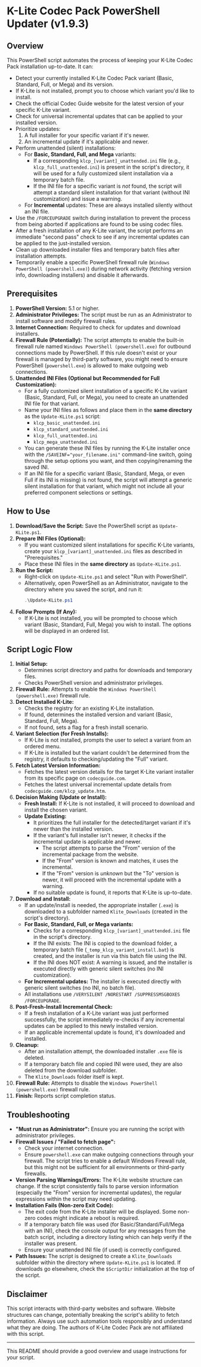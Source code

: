 # K-Lite Codec Pack PowerShell Updater (v1.9.3)

## Overview

This PowerShell script automates the process of keeping your K-Lite Codec Pack installation up-to-date. It can:

*   Detect your currently installed K-Lite Codec Pack variant (Basic, Standard, Full, or Mega) and its version.
*   If K-Lite is not installed, prompt you to choose which variant you'd like to install.
*   Check the official Codec Guide website for the latest version of your specific K-Lite variant.
*   Check for universal incremental updates that can be applied to your installed version.
*   Prioritize updates:
    1.  A full installer for your specific variant if it's newer.
    2.  An incremental update if it's applicable and newer.
*   Perform unattended (silent) installations:
    *   For **Basic, Standard, Full, and Mega** variants:
        *   If a corresponding `klcp_[variant]_unattended.ini` file (e.g., `klcp_full_unattended.ini`) is present in the script's directory, it will be used for a fully customized silent installation via a temporary batch file.
        *   If the INI file for a specific variant is *not* found, the script will attempt a standard silent installation for that variant (without INI customization) and issue a warning.
    *   For **Incremental** updates: These are always installed silently without an INI file.
*   Use the `/FORCEUPGRADE` switch during installation to prevent the process from being aborted if applications are found to be using codec files.
*   After a fresh installation of any K-Lite variant, the script performs an immediate "second pass" check to see if any incremental updates can be applied to the just-installed version.
*   Clean up downloaded installer files and temporary batch files after installation attempts.
*   Temporarily enable a specific PowerShell firewall rule (`Windows PowerShell (powershell.exe)`) during network activity (fetching version info, downloading installers) and disable it afterwards.

## Prerequisites

1.  **PowerShell Version:** 5.1 or higher.
2.  **Administrator Privileges:** The script must be run as an Administrator to install software and modify firewall rules.
3.  **Internet Connection:** Required to check for updates and download installers.
4.  **Firewall Rule (Potentially):** The script attempts to enable the built-in firewall rule named `Windows PowerShell (powershell.exe)` for outbound connections made by PowerShell. If this rule doesn't exist or your firewall is managed by third-party software, you might need to ensure PowerShell (`powershell.exe`) is allowed to make outgoing web connections.
5.  **Unattended INI Files (Optional but Recommended for Full Customization):**
    *   For a fully customized silent installation of a specific K-Lite variant (Basic, Standard, Full, or Mega), you need to create an unattended INI file for that variant.
    *   Name your INI files as follows and place them in the **same directory** as the `Update-KLite.ps1` script:
        *   `klcp_basic_unattended.ini`
        *   `klcp_standard_unattended.ini`
        *   `klcp_full_unattended.ini`
        *   `klcp_mega_unattended.ini`
    *   You can generate these INI files by running the K-Lite installer once with the `/SAVEINF="your_filename.ini"` command-line switch, going through the setup options you want, and then copying/renaming the saved INI.
    *   If an INI file for a specific variant (Basic, Standard, Mega, or even Full if its INI is missing) is not found, the script will attempt a generic silent installation for that variant, which might not include all your preferred component selections or settings.

## How to Use

1.  **Download/Save the Script:** Save the PowerShell script as `Update-KLite.ps1`.
2.  **Prepare INI Files (Optional):**
    *   If you want customized silent installations for specific K-Lite variants, create your `klcp_[variant]_unattended.ini` files as described in "Prerequisites."
    *   Place these INI files in the **same directory** as `Update-KLite.ps1`.
3.  **Run the Script:**
    *   Right-click on `Update-KLite.ps1` and select "Run with PowerShell".
    *   Alternatively, open PowerShell as an Administrator, navigate to the directory where you saved the script, and run it:
        ```powershell
        .\Update-KLite.ps1
        ```
4.  **Follow Prompts (If Any):**
    *   If K-Lite is not installed, you will be prompted to choose which variant (Basic, Standard, Full, Mega) you wish to install. The options will be displayed in an ordered list.

## Script Logic Flow

1.  **Initial Setup:**
    *   Determines script directory and paths for downloads and temporary files.
    *   Checks PowerShell version and administrator privileges.
2.  **Firewall Rule:** Attempts to enable the `Windows PowerShell (powershell.exe)` firewall rule.
3.  **Detect Installed K-Lite:**
    *   Checks the registry for an existing K-Lite installation.
    *   If found, determines the installed version and variant (Basic, Standard, Full, Mega).
    *   If not found, sets a flag for a fresh install scenario.
4.  **Variant Selection (for Fresh Installs):**
    *   If K-Lite is not installed, prompts the user to select a variant from an ordered menu.
    *   If K-Lite is installed but the variant couldn't be determined from the registry, it defaults to checking/updating the "Full" variant.
5.  **Fetch Latest Version Information:**
    *   Fetches the latest version details for the target K-Lite variant installer from its specific page on `codecguide.com`.
    *   Fetches the latest universal incremental update details from `codecguide.com/klcp_update.htm`.
6.  **Decision Making (Update or Install):**
    *   **Fresh Install:** If K-Lite is not installed, it will proceed to download and install the chosen variant.
    *   **Update Existing:**
        *   It prioritizes the full installer for the detected/target variant if it's newer than the installed version.
        *   If the variant's full installer isn't newer, it checks if the incremental update is applicable and newer.
            *   The script attempts to parse the "From" version of the incremental package from the website.
            *   If the "From" version is known and matches, it uses the incremental.
            *   If the "From" version is *unknown* but the "To" version is newer, it will proceed with the incremental update with a warning.
        *   If no suitable update is found, it reports that K-Lite is up-to-date.
7.  **Download and Install:**
    *   If an update/install is needed, the appropriate installer (`.exe`) is downloaded to a subfolder named `Klite_Downloads` (created in the script's directory).
    *   **For Basic, Standard, Full, or Mega variants:**
        *   Checks for a corresponding `klcp_[variant]_unattended.ini` file in the script's directory.
        *   If the INI exists: The INI is copied to the download folder, a temporary batch file (`_temp_klcp_variant_install.bat`) is created, and the installer is run via this batch file using the INI.
        *   If the INI does NOT exist: A warning is issued, and the installer is executed directly with generic silent switches (no INI customization).
    *   **For Incremental updates:** The installer is executed directly with generic silent switches (no INI, no batch file).
    *   All installations use `/VERYSILENT /NORESTART /SUPPRESSMSGBOXES /FORCEUPGRADE`.
8.  **Post-Fresh-Install Incremental Check:**
    *   If a fresh installation of a K-Lite variant was just performed successfully, the script immediately re-checks if any incremental updates can be applied to this newly installed version.
    *   If an applicable incremental update is found, it's downloaded and installed.
9.  **Cleanup:**
    *   After an installation attempt, the downloaded installer `.exe` file is deleted.
    *   If a temporary batch file and copied INI were used, they are also deleted from the download subfolder.
    *   The `Klite_Downloads` folder itself is kept.
10. **Firewall Rule:** Attempts to disable the `Windows PowerShell (powershell.exe)` firewall rule.
11. **Finish:** Reports script completion status.

## Troubleshooting

*   **"Must run as Administrator":** Ensure you are running the script with administrator privileges.
*   **Firewall Issues / "Failed to fetch page":**
    *   Check your internet connection.
    *   Ensure `powershell.exe` can make outgoing connections through your firewall. The script tries to enable a default Windows Firewall rule, but this might not be sufficient for all environments or third-party firewalls.
*   **Version Parsing Warnings/Errors:** The K-Lite website structure can change. If the script consistently fails to parse version information (especially the "From" version for incremental updates), the regular expressions within the script may need updating.
*   **Installation Fails (Non-zero Exit Code):**
    *   The exit code from the K-Lite installer will be displayed. Some non-zero codes might indicate a reboot is required.
    *   If a temporary batch file was used (for Basic/Standard/Full/Mega with an INI), check the console output for any messages from the batch script, including a directory listing which can help verify if the installer was present.
    *   Ensure your unattended INI file (if used) is correctly configured.
*   **Path Issues:** The script is designed to create a `Klite_Downloads` subfolder within the directory where `Update-KLite.ps1` is located. If downloads go elsewhere, check the `$ScriptDir` initialization at the top of the script.

## Disclaimer

This script interacts with third-party websites and software. Website structures can change, potentially breaking the script's ability to fetch information. Always use such automation tools responsibly and understand what they are doing. The authors of K-Lite Codec Pack are not affiliated with this script.

---

This README should provide a good overview and usage instructions for your script.